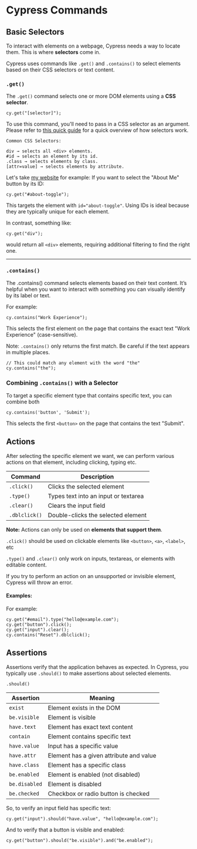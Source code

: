 # Cypress Commands

## Basic Selectors
To interact with elements on a webpage, Cypress needs a way to locate them. This is where **selectors** come in.

Cypress uses commands like `.get()` and `.contains()` to select elements based on their CSS selectors or text content.

### `.get()`

The `.get()` command selects one or more DOM elements using a **CSS selector**.

```
cy.get("[selector]");
```

To use this command, you'll need to pass in a CSS selector as an argument. Please refer to [this quick guide](https://www.w3schools.com/cssref/css_selectors.php) for a quick overview of how selectors work.

```
Common CSS Selectors:

div → selects all <div> elements.
#id → selects an element by its id.
.class → selects elements by class.
[attr=value] → selects elements by attribute.
```

Let's take [my website](https://jordanfeng.me/) for example:
If you want to select the "About Me" button by its ID:

```
cy.get("#about-toggle");
```
This targets the element with `id="about-toggle"`. Using IDs is ideal because they are typically unique for each element.

In contrast, something like:

```
cy.get("div");
```
would return all `<div>` elements, requiring additional filtering to find the right one.

---
### `.contains()`

The .contains() command selects elements based on their text content. It’s helpful when you want to interact with something you can visually identify by its label or text.

For example:
```
cy.contains("Work Experience");
```
This selects the first element on the page that contains the exact text "Work Experience" (case-sensitive).

Note: `.contains()` only returns the first match. Be careful if the text appears in multiple places.

```
// This could match any element with the word "the"
cy.contains("the"); 
```

### Combining `.contains()` with a Selector

To target a specific element type that contains specific text, you can combine both
```
cy.contains('button', 'Submit');
```
This selects the first `<button>` on the page that contains the text "Submit".

## Actions
After selecting the specific element we want, we can perform various actions on that element, including clicking, typing etc.

| Command | Description |
| --- | --- |
| `.click()` | Clicks the selected element |
| `.type()` | Types text into an input or textarea |
| `.clear()` | Clears the input field |
| `.dblclick()` | Double-clicks the selected element |

**Note:** Actions can only be used on **elements that support them**.

`.click()` should be used on clickable elements like `<button>`, `<a>`, `<label>`, etc

`.type()` and `.clear()` only work on inputs, textareas, or elements with editable content.

If you try to perform an action on an unsupported or invisible element, Cypress will throw an error.

#### Examples:

For example:
```
cy.get("#email").type("hello@example.com");
cy.get("button").click();
cy.get("input").clear();
cy.contains("Reset").dblclick();
```

## Assertions

Assertions verify that the application behaves as expected. In Cypress, you typically use `.should()` to make assertions about selected elements.

`.should()`

|Assertion|Meaning|
|---|---|
|`exist`|Element exists in the DOM|
|`be.visible`|Element is visible|
|`have.text`|Element has exact text content|
|`contain`|Element contains specific text|
|`have.value`|Input has a specific value|
|`have.attr`|Element has a given attribute and value|
|`have.class`|Element has a specific class|
|`be.enabled`|Element is enabled (not disabled)|
|`be.disabled`|Element is disabled|
|`be.checked`|Checkbox or radio button is checked|

So, to verify an input field has specific text:
```
cy.get("input").should("have.value", "hello@example.com");
```

And to verify that a button is visible and enabled:
```
cy.get("button").should("be.visible").and("be.enabled");
```